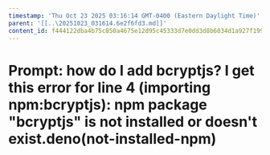 ```yaml
---
timestamp: 'Thu Oct 23 2025 03:16:14 GMT-0400 (Eastern Daylight Time)'
parent: '[[..\20251023_031614.6e2f6fd3.md]]'
content_id: f444122dba4b75c850a4675e12d95c45333d7e0dd3d8b6034d1a927f1992228d
---
```


# Prompt: how do I add bcryptjs? I get this error for line 4 (importing npm:bcryptjs): npm package "bcryptjs" is not installed or doesn't exist.deno(not-installed-npm)
